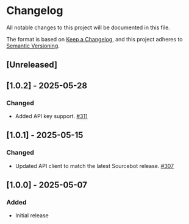 # Changelog

All notable changes to this project will be documented in this file.

The format is based on [Keep a Changelog](https://keepachangelog.com/en/1.1.0/),
and this project adheres to [Semantic Versioning](https://semver.org/spec/v2.0.0.html).

## [Unreleased]

## [1.0.2] - 2025-05-28

### Changed
- Added API key support. [#311](https://github.com/sourcebot-dev/sourcebot/pull/311)

## [1.0.1] - 2025-05-15

### Changed
- Updated API client to match the latest Sourcebot release. [#307](https://github.com/sourcebot-dev/sourcebot/pull/307)

## [1.0.0] - 2025-05-07

### Added
- Initial release